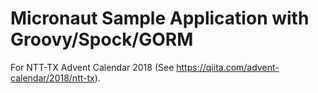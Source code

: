 # Micronaut Sample Application with Groovy/Spock/GORM

For NTT-TX Advent Calendar 2018 (See https://qiita.com/advent-calendar/2018/ntt-tx).
